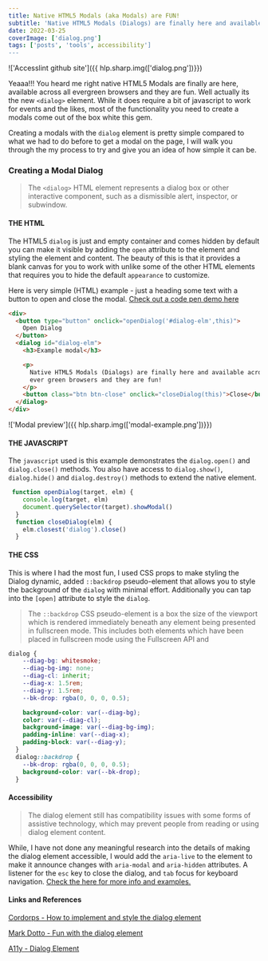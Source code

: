 ```yaml
---
title: Native HTML5 Modals (aka Modals) are FUN!
subtitle: 'Native HTML5 Modals (Dialogs) are finally here and available across all ever green browsers and they are fun!'
date: 2022-03-25
coverImage: ['dialog.png']
tags: ['posts', 'tools', accessibility']
---
```



<!-- image -->
!['Accesslint github site']({{ hlp.sharp.img(['dialog.png'])}})

Yeaaa!!! You heard me right native HTML5 Modals are finally are here, available across all evergreen browsers and they are fun. Well actually its the new `<dialog>` element. While it does require a bit of javascript to work for events and the likes, most of the functionality you need to create a modals come out of the box white this gem.

Creating a modals with the `dialog` element is pretty simple compared to what we had to do before to get a modal on the page, I will walk you through the my process to try and give you an idea of how simple it can be.
### Creating a Modal Dialog

> The `<dialog>` HTML element represents a dialog box or other interactive component, such as a dismissible alert, inspector, or subwindow.

#### THE HTML

The HTML5 `dialog` is just and empty container and comes hidden by default you can make it visible by adding the `open` attribute to the element and styling the element and content. The beauty of this is that it provides a blank canvas for you to work with unlike some of the other HTML elements that requires you to hide the default `appearance` to customize.

Here is very simple (HTML) example - just a heading some text with a button to open and close the modal. <a href="https://codepen.io/shawn-sandy/pen/XWVMRgz" target="_blank" rel="">Check out a code pen demo here</a>


```html
<div>
  <button type="button" onclick="openDialog('#dialog-elm',this)">
    Open Dialog
  </button>
  <dialog id="dialog-elm">
    <h3>Example modal</h3>

    <p>
      Native HTML5 Modals (Dialogs) are finally here and available across all
      ever green browsers and they are fun!
    </p>
    <button class="btn btn-close" onclick="closeDialog(this)">Close</button>
  </dialog>
</div>
```

!['Modal preview']({{ hlp.sharp.img(['modal-example.png'])}})

#### THE JAVASCRIPT

The `javascript` used is this example demonstrates the `dialog.open()` and `dialog.close()` methods. You also have access to `dialog.show()`, `dialog.hide()` and `dialog.destroy()` methods to extend the native element.

```js
 function openDialog(target, elm) {
    console.log(target, elm)
    document.querySelector(target).showModal()
  }
  function closeDialog(elm) {
    elm.closest('dialog').close()
  }
```

#### THE CSS

This is where I had the most fun, I used CSS props to make styling the Dialog dynamic, added `::backdrop` pseudo-element that allows you to style the background of the `dialog` with minimal effort. Additionally you can tap into the `[open]` attribute to style the `dialog`.

> The `::backdrop` CSS pseudo-element is a box the size of the viewport which is rendered immediately beneath any element being presented in fullscreen mode. This includes both elements which have been placed in fullscreen mode using the Fullscreen API and <dialog> elements.

```css
dialog {
    --diag-bg: whitesmoke;
    --diag-bg-img: none;
    --diag-cl: inherit;
    --diag-x: 1.5rem;
    --diag-y: 1.5rem;
    --bk-drop: rgba(0, 0, 0, 0.5);

    background-color: var(--diag-bg);
    color: var(--diag-cl);
    background-image: var(--diag-bg-img);
    padding-inline: var(--diag-x);
    padding-block: var(--diag-y);
  }
  dialog::backdrop {
    --bk-drop: rgba(0, 0, 0, 0.5);
    background-color: var(--bk-drop);
  }
  ```

#### Accessibility

> The dialog element still has compatibility issues with some forms of assistive technology, which may prevent people from reading or using dialog element content.

While, I have not done any meaningful research into the details of making the dialog element accessible, I would add the `aria-live` to the element to make it announce changes with `aria-modal` and `aria-hidden`  attributes. A listener for the `esc` key to close the dialog, and `tab` focus for keyboard navigation. [Check the here for more info and examples.](https://www.w3.org/TR/wai-aria-practices/examples/dialog-modal/dialog.html)


#### Links and References

[Cordorps - How to implement and style the dialog element](https://tympanus.net/codrops/2021/10/06/how-to-implement-and-style-the-dialog-element/)

[Mark Dotto - Fun with the dialog element](https://markdotto.com/2022/03/16/dialog-element/)

[A11y - Dialog Element](https://a11y-dialog.netlify.app/)
